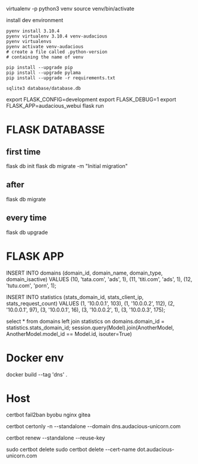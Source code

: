 virtualenv -p python3 venv
source venv/bin/activate

install dev environment
```
pyenv install 3.10.4
pyenv virtualenv 3.10.4 venv-audacious
pyenv virtualenvs
pyenv activate venv-audacious
# create a file called .python-version 
# containing the name of venv

pip install --upgrade pip
pip install --upgrade pylama
pip install --upgrade -r requirements.txt

sqlite3 database/database.db
```

export FLASK_CONFIG=development
export FLASK_DEBUG=1
export FLASK_APP=audacious_webui
flask run

# FLASK DATABASSE
## first time
flask db init
flask db migrate -m "Initial migration"
## after
flask db migrate
## every time
flask db upgrade

# FLASK APP

INSERT INTO domains (domain_id, domain_name, domain_type, domain_isactive)
VALUES
  (10, 'tata.com', 'ads', 1),
  (11, 'titi.com', 'ads', 1),
  (12, 'tutu.com', 'porn', 1);

INSERT INTO statistics (stats_domain_id, stats_client_ip, stats_request_count)
VALUES
  (1, '10.0.0.1', 103),
  (1, '10.0.0.2', 112),
  (2, '10.0.0.1', 97),
  (3, '10.0.0.1', 16),
  (3, '10.0.0.2', 1),
  (3, '10.0.0.3', 175);

select * from domains left join statistics on domains.domain_id = statistics.stats_domain_id;
session.query(Model).join(AnotherModel, AnotherModel.model_id == Model.id, isouter=True)


# Docker env

docker build --tag 'dns' .





# Host

certbot
fail2ban
byobu
nginx
gitea


certbot certonly -n --standalone --domain dns.audacious-unicorn.com

certbot renew --standalone --reuse-key

sudo certbot delete
sudo certbot delete --cert-name dot.audacious-unicorn.com
